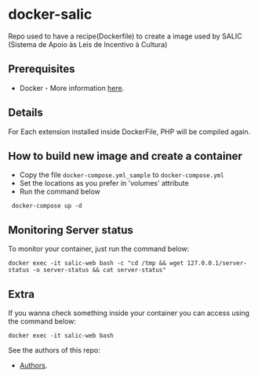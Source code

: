 # docker-salic

Repo used to have a recipe(Dockerfile) to create a image used by SALIC (Sistema de Apoio às Leis de Incentivo à Cultura)

## Prerequisites
* Docker - More information [here](http://pt.slideshare.net/vinnyfs89/docker-essa-baleia-vai-te-conquistar?qid=aed7b752-f313-4515-badd-f3bf811c8a35&v=&b=&from_search=1).

## Details

For Each extension installed inside DockerFile, PHP will be compiled again.

## How to build new image and create a container

 * Copy the file ```docker-compose.yml_sample``` to ```docker-compose.yml``` 
 * Set the locations as you prefer in 'volumes' attribute
 * Run the command below

```
 docker-compose up -d
```

## Monitoring Server status

To monitor your container, just run the command below:
```
docker exec -it salic-web bash -c "cd /tmp && wget 127.0.0.1/server-status -o server-status && cat server-status"
```

## Extra

If you wanna check something inside your container you can access using the command below:
```
docker exec -it salic-web bash
```

See the authors of this repo:
* [Authors](./Authors.md).
